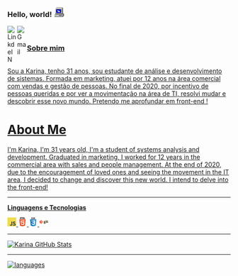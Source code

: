 ### Hello, world! <img src="https://github.com/TheDudeThatCode/TheDudeThatCode/blob/master/Assets/PC.gif" width="25px">
<a target="_blank" href="https://www.linkedin.com/in/karina-r-859339bb/">
<img align="left" alt="LinkdeIN" width="22px" src="https://cdn.jsdelivr.net/npm/simple-icons@v3/icons/linkedin.svg" />
</a>
<a target="_blank" href="mailto: karinasrochaeng@gmail.com">
<img align="left" alt="Gmail" width="22px" src="https://cdn.jsdelivr.net/npm/simple-icons@v3/icons/gmail.svg" />
<br/>


### Sobre mim
<br/>
Sou a Karina, tenho 31 anos, sou estudante de análise e desenvolvimento de sistemas.
Formada em marketing, atuei por 12 anos na área comercial com vendas e gestão de pessoas.
No final de 2020, por incentivo de pessoas queridas e por ver a movimentação na área de TI, resolvi mudar e descobrir esse novo mundo. Pretendo me aprofundar em front-end !

# About Me 
I'm Karina, I'm 31 years old, I'm a student of systems analysis and development. Graduated in marketing, I worked for 12 years in the commercial area with sales and people management. At the end of 2020, due to the encouragement of loved ones and seeing the movement in the IT area, I decided to change and discover this new world. I intend to delve into the front-end!  
***

**Linguagens e Tecnologias**

<code><img height="20" src="https://raw.githubusercontent.com/github/explore/80688e429a7d4ef2fca1e82350fe8e3517d3494d/topics/javascript/javascript.png"></code>
<code><img height="20" src="https://raw.githubusercontent.com/github/explore/80688e429a7d4ef2fca1e82350fe8e3517d3494d/topics/html/html.png"></code>
<code><img height="20" src="https://raw.githubusercontent.com/github/explore/80688e429a7d4ef2fca1e82350fe8e3517d3494d/topics/css/css.png"></code>
<code><img height="20" src="https://raw.githubusercontent.com/github/explore/80688e429a7d4ef2fca1e82350fe8e3517d3494d/topics/git/git.png"></code>


***

![Karina GitHub Stats](https://github-readme-stats.vercel.app/api?username=karinafukuda&show_icons=true)
***
![languages](https://github-readme-stats.vercel.app/api/top-langs/?username=Karinafukuda&hide=scss&layout=compact&theme=light&title_color=5f3594)
